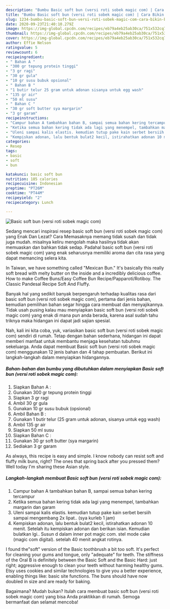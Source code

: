 ```yaml
---
description: "Bumbu Basic soft bun (versi roti sobek magic com) | Cara Bikin Basic soft bun (versi roti sobek magic com) Yang Lezat"
title: "Bumbu Basic soft bun (versi roti sobek magic com) | Cara Bikin Basic soft bun (versi roti sobek magic com) Yang Lezat"
slug: 1234-bumbu-basic-soft-bun-versi-roti-sobek-magic-com-cara-bikin-basic-soft-bun-versi-roti-sobek-magic-com-yang-lezat
date: 2020-09-23T21:40:10.279Z
image: https://img-global.cpcdn.com/recipes/eb79a4eb25ab30ca/751x532cq70/basic-soft-bun-versi-roti-sobek-magic-com-foto-resep-utama.jpg
thumbnail: https://img-global.cpcdn.com/recipes/eb79a4eb25ab30ca/751x532cq70/basic-soft-bun-versi-roti-sobek-magic-com-foto-resep-utama.jpg
cover: https://img-global.cpcdn.com/recipes/eb79a4eb25ab30ca/751x532cq70/basic-soft-bun-versi-roti-sobek-magic-com-foto-resep-utama.jpg
author: Effie Nelson
ratingvalue: 5
reviewcount: 6
recipeingredient:
- " Bahan A "
- "300 gr tepung protein tinggi"
- "3 gr ragi"
- "30 gr gula"
- "10 gr susu bubuk opsional"
- " Bahan B "
- "1 butir telur 25 gram untuk adonan sisanya untuk egg wash"
- "135 gr air"
- "50 ml susu"
- " Bahan C "
- "30 gr soft butter sya margarin"
- "3 gr garam"
recipeinstructions:
- "Campur bahan A tambahkan bahan B, sampai semua bahan kering tercampur"
- "Ketika semua bahan kering tidak ada lagi yang menempel, tambahkan margarin dan garam"
- "Uleni sampai kalis elastis. kemudian tutup pake kain serbet bersiih sampai mengembang 2x lipat.. (sya kurleb 1 jam)"
- "Kempiskan adonan, lalu bentuk bulat2 kecil, istirahatkan adonan 10 menit. Setelah itu kempiskan adonan dan berikan isian. Kemudian bulatkan lgi.. Susun d dalam inner pot magic com. stel mode cake (magic com digital). setelah 40 menit angkat rotinya."
categories:
- Resep
tags:
- basic
- soft
- bun

katakunci: basic soft bun 
nutrition: 185 calories
recipecuisine: Indonesian
preptime: "PT26M"
cooktime: "PT44M"
recipeyield: "2"
recipecategory: Lunch

---
```



![Basic soft bun (versi roti sobek magic com)](https://img-global.cpcdn.com/recipes/eb79a4eb25ab30ca/751x532cq70/basic-soft-bun-versi-roti-sobek-magic-com-foto-resep-utama.jpg)

Sedang mencari inspirasi resep basic soft bun (versi roti sobek magic com) yang Enak Dan Lezat? Cara Memasaknya memang tidak susah dan tidak juga mudah. misalnya keliru mengolah maka hasilnya tidak akan memuaskan dan bahkan tidak sedap. Padahal basic soft bun (versi roti sobek magic com) yang enak seharusnya memiliki aroma dan cita rasa yang dapat memancing selera kita.

In Taiwan, we have something called &#34;Mexican Bun.&#34; It&#39;s basically this really soft bread with melty butter on the inside and a incredibly delicious coffee. How to make Coffee Buns/Easy Coffee Bun Recipe/Papparoti/Rotiboy. The Classic Pandesal Recipe Soft And Fluffy.

Banyak hal yang sedikit banyak berpengaruh terhadap kualitas rasa dari basic soft bun (versi roti sobek magic com), pertama dari jenis bahan, kemudian pemilihan bahan segar hingga cara membuat dan menyajikannya. Tidak usah pusing kalau mau menyiapkan basic soft bun (versi roti sobek magic com) yang enak di mana pun anda berada, karena asal sudah tahu triknya maka hidangan ini dapat jadi sajian spesial.


Nah, kali ini kita coba, yuk, variasikan basic soft bun (versi roti sobek magic com) sendiri di rumah. Tetap dengan bahan sederhana, hidangan ini dapat memberi manfaat untuk membantu menjaga kesehatan tubuhmu sekeluarga. Anda dapat membuat Basic soft bun (versi roti sobek magic com) menggunakan 12 jenis bahan dan 4 tahap pembuatan. Berikut ini langkah-langkah dalam menyiapkan hidangannya.

<!--inarticleads1-->

##### Bahan-bahan dan bumbu yang dibutuhkan dalam menyiapkan Basic soft bun (versi roti sobek magic com):

1. Siapkan  Bahan A :
1. Gunakan 300 gr tepung protein tinggi
1. Siapkan 3 gr ragi
1. Ambil 30 gr gula
1. Gunakan 10 gr susu bubuk (opsional)
1. Ambil  Bahan B :
1. Gunakan 1 butir telur (25 gram untuk adonan, sisanya untuk egg wash)
1. Ambil 135 gr air
1. Siapkan 50 ml susu
1. Siapkan  Bahan C :
1. Gunakan 30 gr soft butter (sya margarin)
1. Sediakan 3 gr garam


As always, this recipe is easy and simple. I know nobody can resist soft and fluffy milk buns, right? The ones that spring back after you pressed them? Well today I&#39;m sharing these Asian style. 

<!--inarticleads2-->

##### Langkah-langkah membuat Basic soft bun (versi roti sobek magic com):

1. Campur bahan A tambahkan bahan B, sampai semua bahan kering tercampur
1. Ketika semua bahan kering tidak ada lagi yang menempel, tambahkan margarin dan garam
1. Uleni sampai kalis elastis. kemudian tutup pake kain serbet bersiih sampai mengembang 2x lipat.. (sya kurleb 1 jam)
1. Kempiskan adonan, lalu bentuk bulat2 kecil, istirahatkan adonan 10 menit. Setelah itu kempiskan adonan dan berikan isian. Kemudian bulatkan lgi.. Susun d dalam inner pot magic com. stel mode cake (magic com digital). setelah 40 menit angkat rotinya.


I found the&#34;soft&#34; version of the Basic toothbrush a bit too soft. It&#39;s perfect for cleaning your gums and tongue, only &#34;adequate&#34; for teeth. The stiffness of the Oral B is definitely between the Basic Soft and the Basic Hard: just right; aggressive enough to clean your teeth without harming healthy gums. Etsy uses cookies and similar technologies to give you a better experience, enabling things like: basic site functions. The buns should have now doubled in size and are ready for baking. 

Bagaimana? Mudah bukan? Itulah cara membuat basic soft bun (versi roti sobek magic com) yang bisa Anda praktikkan di rumah. Semoga bermanfaat dan selamat mencoba!
